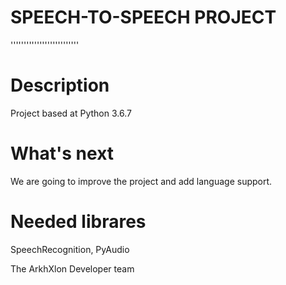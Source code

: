 # SPEECH-TO-SPEECH PROJECT
''''''''''''''''''''''''''
# Description
Project based at Python 3.6.7
# What's next
We are going to improve the project and add language support.
# Needed librares
SpeechRecognition, PyAudio


The ArkhXlon Developer team
